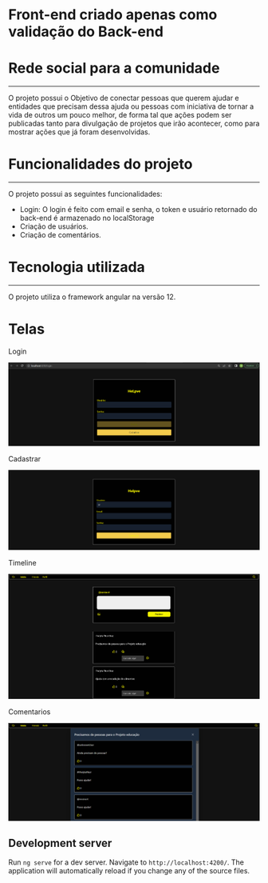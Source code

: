 # Front-end criado apenas como validação do Back-end

# Rede social para a comunidade

----

O projeto possui o Objetivo de conectar pessoas que querem ajudar e entidades que precisam dessa ajuda ou pessoas com iniciativa de tornar a vida de outros um pouco melhor, de forma tal que ações podem ser publicadas tanto para divulgação de projetos que irão acontecer, como para mostrar ações que já foram desenvolvidas.

# Funcionalidades do projeto

---

O projeto possui as seguintes funcionalidades:

* Login: O login é feito com email e senha, o token e usuário retornado do back-end é armazenado no localStorage
* Criação de usuários.
* Criação de comentários.

# Tecnologia utilizada

---

O projeto utiliza o framework angular na versão 12.

# Telas

Login 

![](images/login.png)

Cadastrar

![](images/cadastrarUsuario.png)

Timeline

![](images/timeline.png)

Comentarios 

![](images/comentarios.png)

## Development server

Run `ng serve` for a dev server. Navigate to `http://localhost:4200/`. The application will automatically reload if you change any of the source files.

